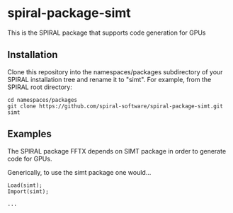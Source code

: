 # spiral-package-simt

This is the SPIRAL package that supports code generation for GPUs

Installation
------------

Clone this repository into the namespaces/packages subdirectory of your SPIRAL
installation tree and rename it to "simt".  For example, from the SPIRAL root
directory:

```
cd namespaces/packages
git clone https://github.com/spiral-software/spiral-package-simt.git simt
```


Examples 
--------

The SPIRAL package FFTX depends on SIMT package in order to generate code for GPUs.

Generically, to use the simt package one would...

```
Load(simt);
Import(simt);

...

```
